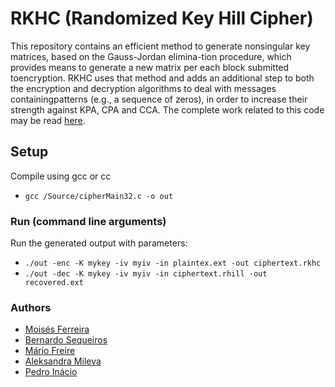# RKHC (Randomized Key Hill Cipher)
This repository contains an efficient method to generate nonsingular key matrices, based on the Gauss-Jordan elimina-tion procedure, which provides means to generate a new matrix per each block submitted toencryption. RKHC uses that method and adds an additional step to both the encryption and decryption algorithms to deal with messages containingpatterns (e.g., a sequence of zeros), in order to increase their strength against KPA, CPA and CCA.
The complete work related to this code may be read [here](https://drive.google.com/open?id=12g8KHQqAHwxy_cskqIPC5AnjM7tNmzv6).

## Setup
Compile using gcc or cc
- `gcc /Source/cipherMain32.c -o out`

### Run (command line arguments)
Run the generated output with parameters:
- `./out -enc -K mykey -iv myiv -in plaintex.ext -out ciphertext.rkhc`
- `./out -dec -K mykey -iv myiv -in ciphertext.rhill -out recovered.ext`

### Authors
- [Moisés Ferreira](http://di.ubi.pt)
- [Bernardo Sequeiros](http://di.ubi.pt/pessoas.php)
- [Mário Freire](https://www.di.ubi.pt/~mario/)
- [Aleksandra Mileva](https://scholar.google.com/citations?user=d2lHwg0AAAAJ&hl=en)
- [Pedro Inácio](https://www.di.ubi.pt/~inacio/)

